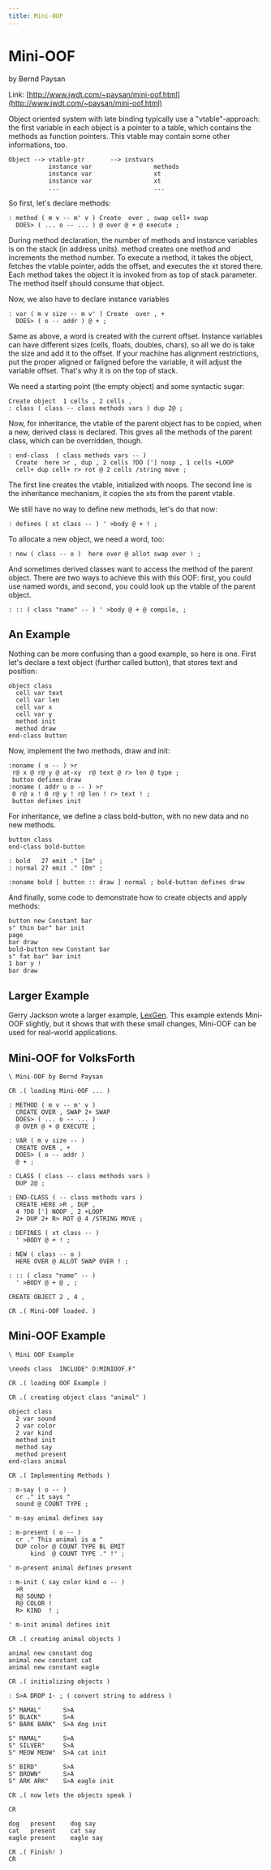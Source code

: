 ```yaml
---
title: Mini-OOF
---
```

# Mini-OOF  
  
by Bernd Paysan  
  
  
Link: [http://www.jwdt.com/~paysan/mini-oof.html](http://www.jwdt.com/~paysan/mini-oof.html)  
  
Object oriented system with late binding typically use a "vtable"-approach: the first variable in each object is a pointer to a table, which contains the methods as function pointers. This vtable may contain some other informations, too.  
  
```
Object --> vtable-ptr     	-->	instvars
           instance var                 methods
           instance var                 xt
           instance var                 xt
           ...                          ...

```
  
So first, let's declare methods:  
```
: method ( m v -- m' v ) Create  over , swap cell+ swap
  DOES> ( ... o -- ... ) @ over @ + @ execute ;
```
  
During method declaration, the number of methods and instance variables is on the stack (in address units). method creates one method and increments the method number. To execute a method, it takes the object, fetches the vtable pointer, adds the offset, and executes the xt stored there. Each method takes the object it is invoked from as top of stack parameter. The method itself should consume that object.  
  
Now, we also have to declare instance variables  
```
: var ( m v size -- m v' ) Create  over , +
  DOES> ( o -- addr ) @ + ;
```
  
Same as above, a word is created with the current offset. Instance variables can have different sizes (cells, floats, doubles, chars), so all we do is take the size and add it to the offset. If your machine has alignment restrictions, put the proper aligned or faligned before the variable, it will adjust the variable offset. That's why it is on the top of stack.  
  
We need a starting point (the empty object) and some syntactic sugar:  
```
Create object  1 cells , 2 cells ,
: class ( class -- class methods vars ) dup 2@ ;
```
  
Now, for inheritance, the vtable of the parent object has to be copied, when a new, derived class is declared. This gives all the methods of the parent class, which can be overridden, though.  
```
: end-class  ( class methods vars -- )
  Create  here >r , dup , 2 cells ?DO ['] noop , 1 cells +LOOP
  cell+ dup cell+ r> rot @ 2 cells /string move ;
```
  
The first line creates the vtable, initialized with noops. The second line is the inheritance mechanism, it copies the xts from the parent vtable.  
  
We still have no way to define new methods, let's do that now:  
```
: defines ( xt class -- ) ' >body @ + ! ;
```
  
To allocate a new object, we need a word, too:  
```
: new ( class -- o )  here over @ allot swap over ! ;
```
  
And sometimes derived classes want to access the method of the parent object. There are two ways to achieve this with this OOF: first, you could use named words, and second, you could look up the vtable of the parent object.  
```
: :: ( class "name" -- ) ' >body @ + @ compile, ;
```
  
## An Example  
  
Nothing can be more confusing than a good example, so here is one. First let's declare a text object (further called button), that stores text and position:  
```
object class
  cell var text
  cell var len
  cell var x
  cell var y
  method init
  method draw
end-class button
```
Now, implement the two methods, draw and init:  
```
:noname ( o -- ) >r
 r@ x @ r@ y @ at-xy  r@ text @ r> len @ type ;
 button defines draw
:noname ( addr u o -- ) >r
 0 r@ x ! 0 r@ y ! r@ len ! r> text ! ;
 button defines init
```
For inheritance, we define a class bold-button, with no new data and no new methods.  
```
button class
end-class bold-button

: bold   27 emit ." [1m" ;
: normal 27 emit ." [0m" ;

:noname bold [ button :: draw ] normal ; bold-button defines draw
```
  
And finally, some code to demonstrate how to create objects and apply methods:  
```
button new Constant bar
s" thin bar" bar init
page
bar draw
bold-button new Constant bar
s" fat bar" bar init
1 bar y !
bar draw
```
  
## Larger Example  
  
Gerry Jackson wrote a larger example, [LexGen](http://www.qlikz.org/forth/index.html). This example extends Mini-OOF slightly, but it shows that with these small changes, Mini-OOF can be used for real-world applications.  
  
## Mini-OOF for VolksForth  
  
```
\ Mini-OOF by Bernd Paysan

CR .( loading Mini-OOF ... )
 
: METHOD ( m v -- m' v )
  CREATE OVER , SWAP 2+ SWAP
  DOES> ( ... o -- ... )
  @ OVER @ + @ EXECUTE ;

: VAR ( m v size -- ) 
  CREATE OVER , +
  DOES> ( o -- addr ) 
  @ + ;

: CLASS ( class -- class methods vars )
  DUP 2@ ;

: END-CLASS ( -- class methods vars )
  CREATE HERE >R , DUP , 
  4 ?DO ['] NOOP , 2 +LOOP 
  2+ DUP 2+ R> ROT @ 4 /STRING MOVE ;

: DEFINES ( xt class -- )
  ' >BODY @ + ! ;

: NEW ( class -- o )
  HERE OVER @ ALLOT SWAP OVER ! ;

: :: ( class "name" -- )
  ' >BODY @ + @ , ;

CREATE OBJECT 2 , 4 ,

CR .( Mini-OOF loaded. )
```
  
## Mini-OOF Example  
```
\ Mini OOF Example

\needs class  INCLUDE" D:MINIOOF.F"

CR .( loading OOF Example )

CR .( creating object class "animal" )

object class
  2 var sound
  2 var color 
  2 var kind
  method init
  method say
  method present
end-class animal

CR .( Implementing Methods )

: m-say ( o -- )
  cr ." it says "
  sound @ COUNT TYPE ;

' m-say animal defines say

: m-present ( o -- )
  cr ." This animal is a "
  DUP color @ COUNT TYPE BL EMIT
      kind  @ COUNT TYPE ." !" ;

' m-present animal defines present

: m-init ( say color kind o -- )
  >R
  R@ SOUND ! 
  R@ COLOR ! 
  R> KIND  ! ;

' m-init animal defines init

CR .( creating animal objects )

animal new constant dog
animal new constant cat
animal new constant eagle

CR .( initializing objects )

: S>A DROP 1- ; ( convert string to address )

S" MAMAL"      S>A
S" BLACK"      S>A
S" BARK BARK"  S>A dog init

S" MAMAL"      S>A
S" SILVER"     S>A
S" MEOW MEOW"  S>A cat init

S" BIRD"       S>A
S" BROWN"      S>A
S" ARK ARK"    S>A eagle init

CR .( now lets the objects speak )

CR

dog   present    dog say
cat   present    cat say
eagle present    eagle say

CR .( Finish! )
CR


```
